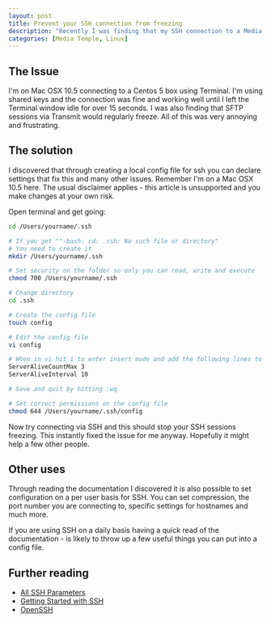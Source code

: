 ```yaml
--- 
layout: post
title: Prevent your SSH connection from freezing
description: "Recently I was finding that my SSH connection to a Media Temple (dv) Centos 5 server was freezing. Creating a local config file fixed it. For anyone else suffering the same problem here's how to do it. "
categories: [Media Temple, Linux]
---
```

## The Issue

I'm on Mac OSX 10.5 connecting to a Centos 5 box using Terminal. I'm using shared keys and the connection was fine and working well until I left the Terminal window idle for over 15 seconds. I was also finding that SFTP sessions via Transmit would regularly freeze. All of this was very annoying and frustrating.

## The solution

I discovered that through creating a local config file for ssh you can declare settings that fix this and many other issues. Remember I'm on a Mac OSX 10.5 here. The usual disclaimer applies - this article is unsupported and you make changes at your own risk.

Open terminal and get going: 

``` bash 
cd /Users/yourname/.ssh

# If you get ""-bash: cd: .ssh: No such file or directory"
# You need to create it
mkdir /Users/yourname/.ssh

# Set security on the folder so only you can read, write and execute
chmod 700 /Users/yourname/.ssh

# Change directory
cd .ssh

# Create the config file
touch config

# Edit the config file
vi config

# When in vi hit i to enter insert mode and add the following lines to the config file
ServerAliveCountMax 3
ServerAliveInterval 10

# Save and quit by hitting :wq

# Set correct permissions on the config file
chmod 644 /Users/yourname/.ssh/config
```

Now try connecting via SSH and this should stop your SSH sessions freezing. This instantly fixed the issue for me anyway. Hopefully it might help a few other people.

## Other uses

Through reading the documentation I discovered it is also possible to set configuration on a per user basis for SSH. You can set compression, the port number you are connecting to, specific settings for hostnames and much more. 

If you are using SSH on a daily basis having a quick read of the documentation - is likely to throw up a few useful things you can put into a config file.

## Further reading

*   [All SSH Parameters][1]
*   [Getting Started with SSH][2]
*   [OpenSSH][3]

 [1]: http://www.openbsd.org/cgi-bin/man.cgi?query=ssh_config
 [2]: http://kimmo.suominen.com/docs/ssh/
 [3]: http://www.openssh.org/
 
